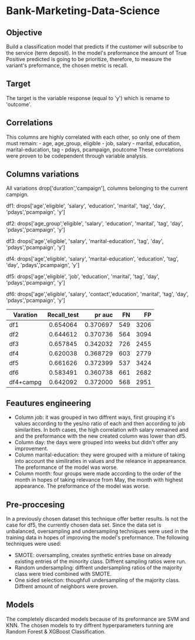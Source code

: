 # Bank-Marketing-Data-Science
## Objective
Build a classification model that predicts if the customer will subscribe to the service (term deposit).
In the model's preformance the amount of True Positive predicted is going to be prioritize, therefore, to measure the variant's preformance, the chosen metric is recall.
## Target
The target is the variable response (equal to 'y') which is rename to 'outcome'.

## Correlations
This columns are highly correlated with each other, so only one of them must remain:
    - age, age_group, eligible
    - job, salary
    - marital, education, marital-education, tag
    - pdays, pcampaign, poutcome
These correlations were proven to be codependent through variable analysis.

## Columns variations
All variations drop['duration','campaign'], columns belonging to the current campign.

df1: drops['age','eligible', 'salary', 'education', 'marital', 'tag', 'day', 'pdays','pcampaign', 'y']

df2: drops['age_group','eligible', 'salary', 'education', 'marital', 'tag', 'day', 'pdays','pcampaign', 'y']

df3: drops['age','eligible', 'salary', 'marital-education', 'tag', 'day', 'pdays','pcampaign', 'y']

df4: drops['age','eligible', 'salary', 'marital-education', 'education', 'tag', 'day', 'pdays','pcampaign', 'y']

df5: drops['age','eligible', 'job', 'education', 'marital', 'tag', 'day', 'pdays','pcampaign', 'y']

df6: drops['age','eligible', 'salary', 'contact','education', 'marital', 'tag', 'day', 'pdays','pcampaign', 'y']

| Varation  | Recall_test | pr auc     | FN   | FP   |
| --------- |:-----------:| ----------:| ----:| ----:|
| df1       | 0.654064    | 0.370697   | 549  | 3206 |
| df2       | 0.644612    | 0.370736   | 564  | 3094 |
| df3       | 0.657845    | 0.342032   | 726  | 2455 |
| df4       | 0.620038    | 0.368729   | 603  | 2779 |
| df5       | 0.661626    | 0.372399   | 537  | 3424 |
| df6       | 0.583491    | 0.360738   | 661  | 2682 |
| df4+campg | 0.642092    | 0.372000   | 568  | 2951 |

## Feautures engineering
- Column job: it was grouped in two diffrent ways, first grouping it's values according to the yes/no ratio of each and then according to job
similarities. In both cases, the high correlation with salary remained and and the preformance with the new created column was lower than df5.
- Column day: the days were grouped into weeks but didn't offer any improvement.
- Column marital-education: they were grouped with a mixture of taking into account the similiraties in values and the releance in appeareance. The preformance of the model was worse.
- Column month: four groups were made according to the order of the month in hopes of taking relevance from May, the month with highest appearance. The preformance of the model was worse.

## Pre-proccesing
In a previously chosen dataset this technique offer better results. Is not the case for df5, the currently chosen data set.
Since the data set is unbalanced, oversampling and undersampling techniques were used in the training data in hopes of improving the model's preformance. The following techniques were used:
- SMOTE: oversampling, creates synthetic entries base on already existing entries of the minority class. Diffrent sampling ratios were run.
- Random undersampling: diffrent undersampling ratios of the majority class were tried combined with SMOTE.
- One sided selection: thoughfull undersampling of the majority class. Diffrent amount of neighbors were proven.

## Models
The completely discarded models because of its preformance are SVM and KNN. The chosen models to try diffrent hyperparameters tunning are Random Forest & XGBoost Classification.

